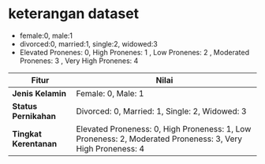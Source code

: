 # **keterangan dataset**

- female:0, male:1
- divorced:0, married:1, single:2, widowed:3
- Elevated Pronenes: 0, High Pronenes: 1 , Low Pronenes: 2 , Moderated Pronenes: 3 , Very High Pronenes: 4

| **Fitur**              | **Nilai**                                                                 |
|------------------------|---------------------------------------------------------------------------|
| **Jenis Kelamin**      | Female: 0, Male: 1                                                        |
| **Status Pernikahan**  | Divorced: 0, Married: 1, Single: 2, Widowed: 3                            |
| **Tingkat Kerentanan** | Elevated Proneness: 0, High Proneness: 1, Low Proneness: 2, Moderated Proneness: 3, Very High Proneness: 4 |
